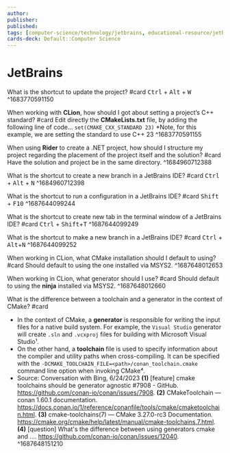 ```yaml
---
author: 
publisher: 
published: 
tags: [computer-science/technology/jetbrains, educational-resource/jetbrains, study-note] 
cards-deck: Default::Computer Science
---
```


# JetBrains

What is the shortcut to update the project? #card 
<kbd>Ctrl</kbd> + <kbd>Alt</kbd> + <kbd>W</kbd>
^1683770591150

When working with **CLion**, how should I got about setting a project’s C++ standard? #card 
Edit directly the **CMakeLists.txt** file, by adding the following line of code…
`set(CMAKE_CXX_STANDARD 23)` *Note, for this example, we are setting the standard to use C++ 23
^1683770591155

When using **Rider** to create a .NET project, how should I structure my project regarding the placement of the project itself and the solution? #card 
Have the solution and project be in the same directory.
^1684960712388

What is the shortcut to create a new branch in a JetBrains IDE? #card 
<kbd>Ctrl</kbd> + <kbd>Alt</kbd> + <kbd>N</kbd>
^1684960712398

What is the shortcut to run a configuration in a JetBrains IDE? #card 
<kbd>Shift</kbd> + <kbd>F10</kbd>
^1687644099244

What is the shortcut to create new tab in the terminal window of a JetBrains IDE? #card 
<kbd>Ctrl</kbd> + <kbd>Shift</kbd>+<kbd>T</kbd>
^1687644099249

What is the shortcut to make a new branch in a JetBrains IDE? #card 
<kbd>Ctrl</kbd> + <kbd>Alt</kbd>+<kbd>N</kbd>
^1687644099252

When working in CLion, what CMake installation should I default to using? #card
Should default to using the one installed via MSYS2.
^1687648012653

When working in CLion, what generator should I use? #card 
Should default to using the **ninja** installed via MSYS2. 
^1687648012660


What is the difference between a toolchain and a generator in the context of CMake? #card 
- In the context of CMake, a **generator** is responsible for writing the input files for a native build system. For example, the `Visual Studio` generator will create `.sln` and `.vcxproj` files for building with Microsoft Visual Studio¹.
- On the other hand, a **toolchain** file is used to specify information about the compiler and utility paths when cross-compiling. It can be specified with the `-DCMAKE_TOOLCHAIN_FILE=<path>/conan_toolchain.cmake` command line option when invoking CMake⁴.
- Source: Conversation with Bing, 6/24/2023
  **(1)** [feature] cmake toolchains should be generator agnostic #7908 - GitHub. https://github.com/conan-io/conan/issues/7908.
  **(2)** CMakeToolchain — conan 1.60.1 documentation. https://docs.conan.io/1/reference/conanfile/tools/cmake/cmaketoolchain.html.
  **(3)** cmake-toolchains(7) — CMake 3.27.0-rc3 Documentation. https://cmake.org/cmake/help/latest/manual/cmake-toolchains.7.html.
  **(4)** [question] What's the difference between using generators cmake and .... https://github.com/conan-io/conan/issues/12040.
^1687648151210
